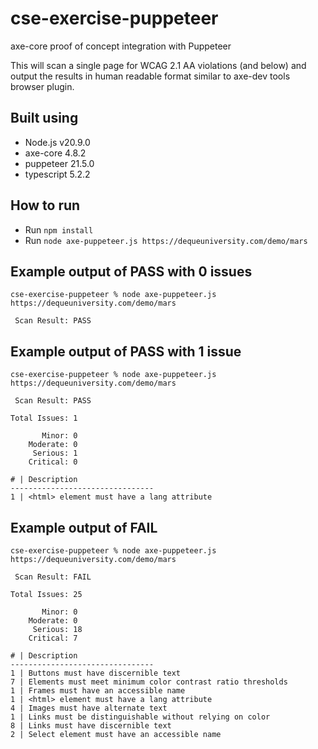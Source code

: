 # cse-exercise-puppeteer

axe-core proof of concept integration with Puppeteer

This will scan a single page for WCAG 2.1 AA violations (and below) and output the results in human readable format similar to axe-dev tools browser plugin.

## Built using
- Node.js v20.9.0
- axe-core 4.8.2
- puppeteer 21.5.0
- typescript 5.2.2

## How to run
- Run `npm install`
- Run `node axe-puppeteer.js https://dequeuniversity.com/demo/mars`

## Example output of PASS with 0 issues
```
cse-exercise-puppeteer % node axe-puppeteer.js https://dequeuniversity.com/demo/mars

 Scan Result: PASS

```

## Example output of PASS with 1 issue
```
cse-exercise-puppeteer % node axe-puppeteer.js https://dequeuniversity.com/demo/mars

 Scan Result: PASS

Total Issues: 1

       Minor: 0
    Moderate: 0
     Serious: 1
    Critical: 0

# | Description
--------------------------------
1 | <html> element must have a lang attribute

```

## Example output of FAIL
```
cse-exercise-puppeteer % node axe-puppeteer.js https://dequeuniversity.com/demo/mars

 Scan Result: FAIL

Total Issues: 25

       Minor: 0
    Moderate: 0
     Serious: 18
    Critical: 7

# | Description
--------------------------------
1 | Buttons must have discernible text
7 | Elements must meet minimum color contrast ratio thresholds
1 | Frames must have an accessible name
1 | <html> element must have a lang attribute
4 | Images must have alternate text
1 | Links must be distinguishable without relying on color
8 | Links must have discernible text
2 | Select element must have an accessible name
```
